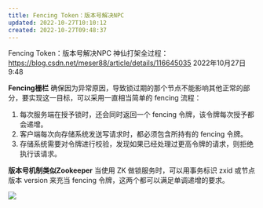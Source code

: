 ```yaml
---
title: Fencing Token：版本号解决NPC
updated: 2022-10-27T10:10:12
created: 2022-10-27T09:48:37
---
```


Fencing Token：版本号解决NPC
神仙打架全过程： <https://blog.csdn.net/meser88/article/details/116645035>
2022年10月27日
9:48

**Fencing栅栏**
确保因为异常原因，导致锁过期的那个节点不能影响其他正常的部分，要实现这一目标，可以采用一直相当简单的 fencing
流程：
1.  每次服务端在授予锁时，还会同时返回一个 fencing 令牌，该令牌每次授予都会递增。
2.  客户端每次向存储系统发送写请求时，都必须包含所持有的 fencing 令牌。
3.  存储系统需要对令牌进行校验，发现如果已经处理过更高令牌的请求，则拒绝执行该请求。

**版本号机制类似Zookeeper**
当使用 ZK 做锁服务时，可以用事务标识 zxid 或节点版本 version 来充当 fencing 令牌，这两个都可以满足单调递增的要求。

![](C:\Users\82609\AppData\Local\Temp\Java\pandoc/media/image1.png)
